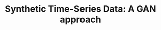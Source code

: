 ---
layout: post
title:  "Synthetic Time-Series Data: A GAN approach"
#date: "2020-04-08 23:59:21 +0100"
categories: ydata
summary: Generate synthetic sequential data with TimeGAN.
link: https://towardsdatascience.com/synthetic-time-series-data-a-gan-approach-869a984f2239
---
